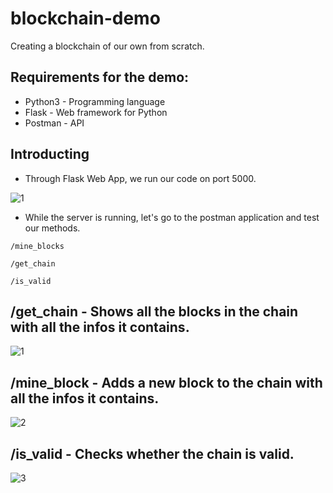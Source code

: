 # blockchain-demo
Creating a blockchain of our own from scratch.

## Requirements for the demo:
* Python3 - Programming language
* Flask - Web framework for Python
* Postman - API

## Introducting
* Through Flask Web App, we run our code on port 5000.

![1](https://user-images.githubusercontent.com/71061070/192028851-e3fa1585-5b57-44bc-866e-d65ea404ea4d.jpg)

* While the server is running, let's go to the postman application and test our methods.
```
/mine_blocks
```
```
/get_chain
```
```
/is_valid
```

## /get_chain - Shows all the blocks in the chain with all the infos it contains.

![1](https://user-images.githubusercontent.com/71061070/192030894-8e5c8ab3-ff84-4de9-a0e2-540a4567b7ca.jpg)

## /mine_block - Adds a new block to the chain with all the infos it contains.

![2](https://user-images.githubusercontent.com/71061070/192031308-2972b3b3-d787-426d-bcdb-8b5ea31e875f.jpg)

## /is_valid - Checks whether the chain is valid.

![3](https://user-images.githubusercontent.com/71061070/192032149-ce9d8371-4465-491f-8363-155febad5c33.jpg)
